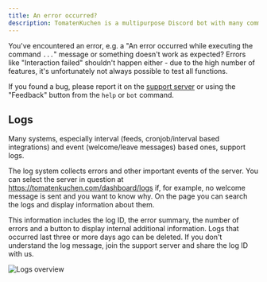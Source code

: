 ```yaml
---
title: An error occurred?
description: TomatenKuchen is a multipurpose Discord bot with many common and innovative features for your server. Here you can find information about errors and logs.
---
```


You've encountered an error, e.g. a "An error occurred while executing the command `...`" message or something doesn't work as expected?
Errors like "Interaction failed" shouldn't happen either - due to the high number of features, it's unfortunately not always possible to test all functions.

If you found a bug, please report it on the [support server](https://tomatenkuchen.com/discord) or using the "Feedback" button from the `help` or `bot` command.

## Logs

Many systems, especially interval (feeds, cronjob/interval based integrations) and event (welcome/leave messages) based ones, support logs.

The log system collects errors and other important events of the server. You can select the server in question at https://tomatenkuchen.com/dashboard/logs if, for example, no welcome message is sent and you want to know why. On the page you can search the logs and display information about them.

This information includes the log ID, the error summary, the number of errors and a button to display internal additional information. Logs that occurred last three or more days ago can be deleted. If you don't understand the log message, join the support server and share the log ID with us.

![Logs overview](/img/logs_overview.png)
